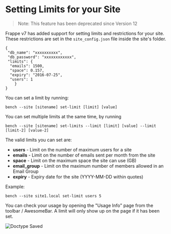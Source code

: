 <!-- add-breadcrumbs -->
# Setting Limits for your Site

> Note: This feature has been deprecated since Version 12

Frappe v7 has added support for setting limits and restrictions for your site.
These restrictions are set in the `site_config.json` file inside the site's folder.

	{
	 "db_name": "xxxxxxxxxx",
	 "db_password": "xxxxxxxxxxxx",
	 "limits": {
	  "emails": 1500,
	  "space": 0.157,
	  "expiry": "2016-07-25",
	  "users": 1
		}
	}

You can set a limit by running:

	bench --site [sitename] set-limit [limit] [value]

You can set multiple limits at the same time, by running

	bench --site [sitename] set-limits --limit [limit] [value] --limit [limit-2] [value-2]

The valid limits you can set are:

- **users** - Limit on the number of maximum users for a site
- **emails** - Limit on the number of emails sent per month from the site
- **space** - Limit on the maximum space the site can use (GB)
- **email_group** - Limit on the maximum number of members allowed in an Email Group
- **expiry** - Expiry date for the site (YYYY-MM-DD within quotes)

Example:

	bench --site site1.local set-limit users 5

You can check your usage by opening the "Usage Info" page from the toolbar / AwesomeBar. A limit will only show up on the page if it has been set.

<img class="screenshot" alt="Doctype Saved" src="/docs/assets/img/usage_info.png">
